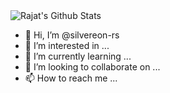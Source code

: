 <img align="center" src="https://github-readme-stats.vercel.app/api?username=silvereon-rs&include_all_commits=true&count_private=false&show_icons=true&line_height=20&title_color=E81350&icon_color=E81350&text_color=ffffff&bg_color=0,060C1C,060C1C" alt="Rajat's Github Stats">




- 👋 Hi, I’m @silvereon-rs
- 👀 I’m interested in ...
- 🌱 I’m currently learning ...
- 💞️ I’m looking to collaborate on ...
- 📫 How to reach me ...

<!---
silvereon-rs/silvereon-rs is a ✨ special ✨ repository because its `README.md` (this file) appears on your GitHub profile.
You can click the Preview link to take a look at your changes.
--->
